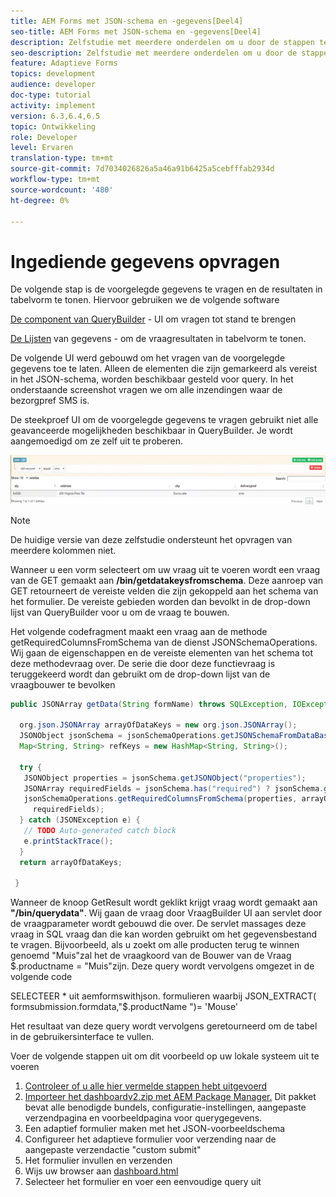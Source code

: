 ```yaml
---
title: AEM Forms met JSON-schema en -gegevens[Deel4]
seo-title: AEM Forms met JSON-schema en -gegevens[Deel4]
description: Zelfstudie met meerdere onderdelen om u door de stappen te laten lopen die nodig zijn voor het maken van een adaptief formulier met JSON-schema en het opvragen van de verzonden gegevens.
seo-description: Zelfstudie met meerdere onderdelen om u door de stappen te laten lopen die nodig zijn voor het maken van een adaptief formulier met JSON-schema en het opvragen van de verzonden gegevens.
feature: Adaptieve Forms
topics: development
audience: developer
doc-type: tutorial
activity: implement
version: 6.3,6.4,6.5
topic: Ontwikkeling
role: Developer
level: Ervaren
translation-type: tm+mt
source-git-commit: 7d7034026826a5a46a91b6425a5cebfffab2934d
workflow-type: tm+mt
source-wordcount: '480'
ht-degree: 0%

---
```



# Ingediende gegevens opvragen


De volgende stap is de voorgelegde gegevens te vragen en de resultaten in tabelvorm te tonen. Hiervoor gebruiken we de volgende software

[De component van QueryBuilder](https://querybuilder.js.org/)  - UI om vragen tot stand te brengen

[De Lijsten](https://datatables.net/) van gegevens - om de vraagresultaten in tabelvorm te tonen.

De volgende UI werd gebouwd om het vragen van de voorgelegde gegevens toe te laten. Alleen de elementen die zijn gemarkeerd als vereist in het JSON-schema, worden beschikbaar gesteld voor query. In het onderstaande screenshot vragen we om alle inzendingen waar de bezorgpref SMS is.

De steekproef UI om de voorgelegde gegevens te vragen gebruikt niet alle geavanceerde mogelijkheden beschikbaar in QueryBuilder. Je wordt aangemoedigd om ze zelf uit te proberen.

![querybuilder](assets/querybuilderui.gif)

>[!NOTE]
>
>De huidige versie van deze zelfstudie ondersteunt het opvragen van meerdere kolommen niet.

Wanneer u een vorm selecteert om uw vraag uit te voeren wordt een vraag van de GET gemaakt aan **/bin/getdatakeysfromschema**. Deze aanroep van GET retourneert de vereiste velden die zijn gekoppeld aan het schema van het formulier. De vereiste gebieden worden dan bevolkt in de drop-down lijst van QueryBuilder voor u om de vraag te bouwen.

Het volgende codefragment maakt een vraag aan de methode getRequiredColumnsFromSchema van de dienst JSONSchemaOperations. Wij gaan de eigenschappen en de vereiste elementen van het schema tot deze methodevraag over. De serie die door deze functievraag is teruggekeerd wordt dan gebruikt om de drop-down lijst van de vraagbouwer te bevolken

```java
public JSONArray getData(String formName) throws SQLException, IOException {

  org.json.JSONArray arrayOfDataKeys = new org.json.JSONArray();
  JSONObject jsonSchema = jsonSchemaOperations.getJSONSchemaFromDataBase(formName);
  Map<String, String> refKeys = new HashMap<String, String>();

  try {
   JSONObject properties = jsonSchema.getJSONObject("properties");
   JSONArray requiredFields = jsonSchema.has("required") ? jsonSchema.getJSONArray("required") : null;
   jsonSchemaOperations.getRequiredColumnsFromSchema(properties, arrayOfDataKeys, "", jsonSchema, refKeys,
     requiredFields);
  } catch (JSONException e) {
   // TODO Auto-generated catch block
   e.printStackTrace();
  }
  return arrayOfDataKeys;

 }
```

Wanneer de knoop GetResult wordt geklikt krijgt vraag wordt gemaakt aan **&quot;/bin/querydata&quot;**. Wij gaan de vraag door VraagBuilder UI aan servlet door de vraagparameter wordt gebouwd die over. De servlet massages deze vraag in SQL vraag dan die kan worden gebruikt om het gegevensbestand te vragen. Bijvoorbeeld, als u zoekt om alle producten terug te winnen genoemd &quot;Muis&quot;zal het de vraagkoord van de Bouwer van de Vraag $.productname = &quot;Muis&quot;zijn. Deze query wordt vervolgens omgezet in de volgende code

SELECTEER * uit aemformswithjson.  formulieren waarbij JSON_EXTRACT( formsubmission.formdata,&quot;$.productName &quot;)= &#39;Mouse&#39;

Het resultaat van deze query wordt vervolgens geretourneerd om de tabel in de gebruikersinterface te vullen.

Voer de volgende stappen uit om dit voorbeeld op uw lokale systeem uit te voeren

1. [Controleer of u alle hier vermelde stappen hebt uitgevoerd](part2.md)
1. [Importeer het dashboardv2.zip met AEM Package Manager.](assets/dashboardv2.zip) Dit pakket bevat alle benodigde bundels, configuratie-instellingen, aangepaste verzendpagina en voorbeeldpagina voor querygegevens.
1. Een adaptief formulier maken met het JSON-voorbeeldschema
1. Configureer het adaptieve formulier voor verzending naar de aangepaste verzendactie &quot;custom submit&quot;
1. Het formulier invullen en verzenden
1. Wijs uw browser aan [dashboard.html](http://localhost:4502/content/AemForms/dashboard.html)
1. Selecteer het formulier en voer een eenvoudige query uit

